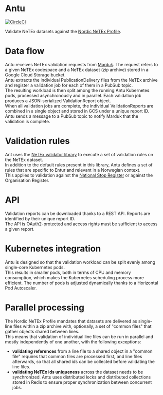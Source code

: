 # Antu
[![CircleCI](https://circleci.com/gh/entur/antu/tree/main.svg?style=svg)](https://circleci.com/gh/entur/antu/tree/main)

Validate NeTEx datasets against the [Nordic NeTEx Profile](https://enturas.atlassian.net/wiki/spaces/PUBLIC/pages/728891481/Nordic+NeTEx+Profile).

# Data flow
Antu receives NeTEx validation requests from [Marduk](https://github.com/entur/marduk).
The request refers to a given NeTEx codespace and a NeTEx dataset (zip archive) stored in a Google Cloud Storage bucket.  
Antu extracts the individual PublicationDelivery files from the NeTEx archive and register a validation job for each of them in a PubSub topic.  
The resulting workload is then split among the running Antu Kubernetes pods, processed asynchronously and in parallel.
Each validation job produces a JSON-serialized ValidationReport object.  
When all validation jobs are complete, the individual ValidationReports are combined in a single object and stored in GCS under a unique report ID.  
Antu sends a message to a PubSub topic to notify Marduk that the validation is complete.

# Validation rules
Ant uses the [NeTEx validator library](https://github.com/entur/netex-validator-java) to execute a set of validation rules on the NeTEx dataset.  
In addition to the default rules present in this library, Antu defines a set of rules that are specific to Entur and relevant in a Norwegian context.  
This applies to validation against the [National Stop Register](https://stoppested.entur.org/) or against the Organisation Register.

# API
Validation reports can be downloaded thanks to a REST API. Reports are identified by their unique report ID.  
The API is OAuth2-protected and access rights must be sufficient to access a given report.

# Kubernetes integration
Antu is designed so that the validation workload can be split evenly among single-core Kubernetes pods.  
This results in smaller pods, both in terms of CPU and memory consumption, which makes the Kubernetes scheduling process more efficient.
The number of pods is adjusted dynamically thanks to a Horizontal Pod Autoscaler.

# Parallel processing
The Nordic NeTEx Profile mandates that datasets are delivered as single-line files within a zip archive with, optionally, a set of "common files" that gather objects shared between lines.  
This means that validation of individual line files can be run in parallel and mostly independently of one another, with the following exceptions:
 * **validating references** from a line file to a shared object in a "common file" requires that common files are processed first, and line files afterwards, so that all shared ids can be collected before validating the line files. 
 * **validating NeTEx ids uniqueness** across the dataset needs to be synchronized.
Antu uses distributed locks and distributed collections stored in Redis to ensure proper synchronization between concurrent jobs.
 